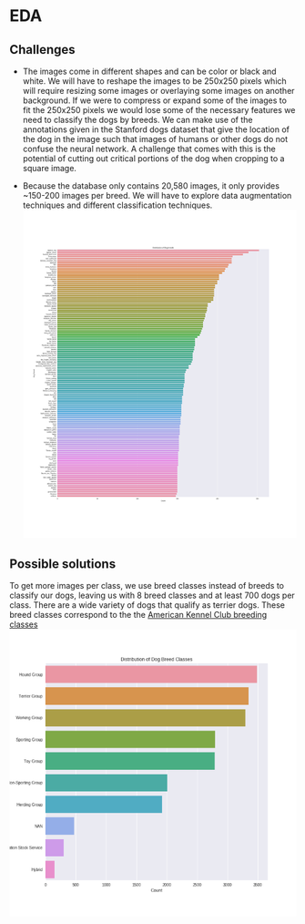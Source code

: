 EDA
============
## Challenges
- The images come in different shapes and can be color or black and white. We will have to reshape the images to be 250x250 pixels which will require resizing some images or overlaying some images on another background. If we were to compress or expand some of the images to fit the 250x250 pixels we would lose some of the necessary features we need to  classify the dogs by breeds. We can make use of the annotations given in the Stanford dogs dataset that give the location of the dog in the image such that images of humans or other dogs do not confuse the neural network. A challenge that comes with this is the potential of cutting out critical portions of the dog when cropping to a square image. 

- Because the database only contains 20,580 images, it only provides ~150-200 images per breed. We will have to explore data augmentation techniques and different classification techniques. 
![breed classification image](https://github.com/ayshaw/Dog-Breed-Project/blob/master/distribution_breeds.png)
## Possible solutions
To get more images per class, we use breed classes instead of breeds to classify our dogs, leaving us with 8 breed classes and at least 700 dogs per class. There are a wide variety of dogs that qualify as terrier dogs. These breed classes correspond to the the [American Kennel Club breeding classes](https://www.akc.org/public-education/resources/general-tips-information/dog-breeds-sorted-groups/)
![breed class classification image](https://github.com/ayshaw/Dog-Breed-Project/blob/master/distribution_class.png)

